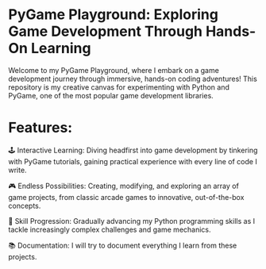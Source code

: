 # PyGame Playground: Exploring Game Development Through Hands-On Learning
Welcome to my PyGame Playground, where I embark on a game development journey through immersive, hands-on coding adventures! This repository is my creative canvas for experimenting with Python and PyGame, one of the most popular game development libraries.

# Features:
🕹️ Interactive Learning: Diving headfirst into game development by tinkering with PyGame tutorials, gaining practical experience with every line of code I write.

🎮 Endless Possibilities: Creating, modifying, and exploring an array of game projects, from classic arcade games to innovative, out-of-the-box concepts.

🚀 Skill Progression: Gradually advancing my Python programming skills as I tackle increasingly complex challenges and game mechanics.

📚 Documentation: I will try to document everything I learn from these projects.
